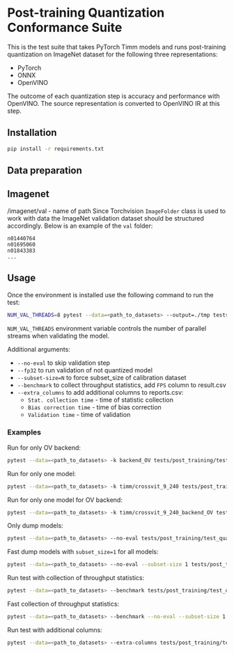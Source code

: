 # Post-training Quantization Conformance Suite

This is the test suite that takes PyTorch Timm models and runs post-training quantization on ImageNet dataset for the following three representations:

- PyTorch
- ONNX
- OpenVINO

The outcome of each quantization step is accuracy and performance with OpenVINO. The source representation is converted to OpenVINO IR at this step.

## Installation

```bash
pip install -r requirements.txt
```

## Data preparation

## Imagenet

<data>/imagenet/val - name of path
Since Torchvision `ImageFolder` class is used to work with data the ImageNet validation dataset should be structured accordingly. Below is an example of the `val` folder:

```text
n01440764
n01695060
n01843383
...
```

## Usage

Once the environment is installed use the following command to run the test:

```bash
NUM_VAL_THREADS=8 pytest --data=<path_to_datasets> --output=./tmp tests/post_training/test_quantize_conformance.py
```

`NUM_VAL_THREADS` environment variable controls the number of parallel streams when validating the model.

Additional arguments:

- `--no-eval` to skip validation step
- `--fp32` to run validation of not quantized model
- `--subset-size=N` to force subset_size of calibration dataset
- `--benchmark` to collect throughput statistics, add `FPS` column to result.csv
- `--extra_columns` to add additional columns to reports.csv:
  - `Stat. collection time` - time of statistic collection
  - `Bias correction time` - time of bias correction
  - `Validation time` - time of validation

### Examples

Run for only OV backend:

```bash
pytest --data=<path_to_datasets> -k backend_OV tests/post_training/test_quantize_conformance.py
```

Run for only one model:

```bash
pytest --data=<path_to_datasets> -k timm/crossvit_9_240 tests/post_training/test_quantize_conformance.py
```

Run for only one model for OV backend:

```bash
pytest --data=<path_to_datasets> -k timm/crossvit_9_240_backend_OV tests/post_training/test_quantize_conformance.py
```

Only dump models:

```bash
pytest --data=<path_to_datasets> --no-eval tests/post_training/test_quantize_conformance.py
```

Fast dump models with `subset_size=1` for all models:

```bash
pytest --data=<path_to_datasets> --no-eval --subset-size 1 tests/post_training/test_quantize_conformance.py
```

Run test with collection of throughput statistics:

```bash
pytest --data=<path_to_datasets> --benchmark tests/post_training/test_quantize_conformance.py
```

Fast collection of throughput statistics:

```bash
pytest --data=<path_to_datasets> --benchmark --no-eval --subset-size 1 tests/post_training/test_quantize_conformance.py
```

Run test with additional columns:

```bash
pytest --data=<path_to_datasets> --extra-columns tests/post_training/test_quantize_conformance.py
```
